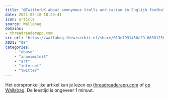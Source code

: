 ```yaml
---
title: "@TwitterUK about anonymous trolls and racism in English football"
date: 2021-08-18 18:29:41
icon: article
source: Wallabag
domains:
- threadreaderapp.com
src_url: "https://wallabag.thewiserbit.nl/share/613e7991450c29.86381258"
2021: "08"
categories:
    - "abuse"
    - "anonimiteit"
    - "art"
    - "internet"
    - "twitter"
---
```

Het oorspronkelijke artikel kan je lezen op [threadreaderapp.com](https://threadreaderapp.com/thread/1425035343708016641.html) of [op Wallabag](https://wallabag.thewiserbit.nl/share/613e7991450c29.86381258). De leestijd is ongeveer 1 minuut.